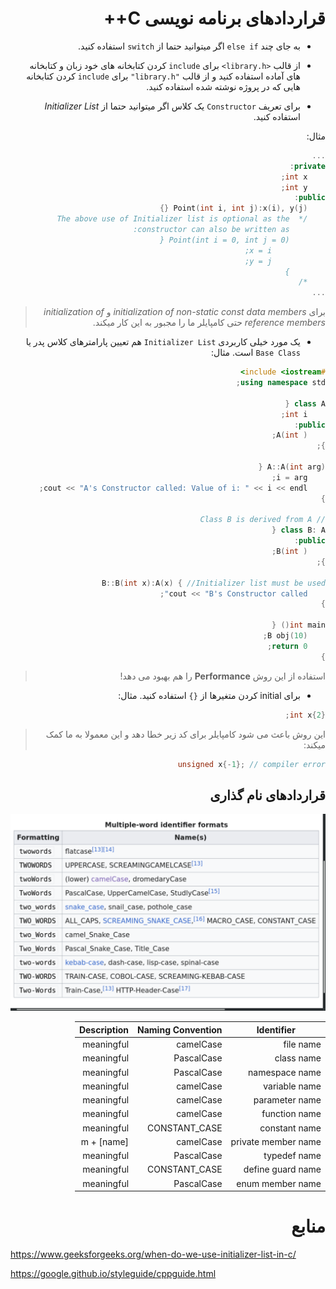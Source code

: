 <div dir="rtl">

# قراردادهای برنامه نویسی C++


- به جای چند ‍`else if` اگر میتوانید حتما از `switch` استفاده کنید.

- از قالب ‍`<library.h>` برای `include` کردن کتابخانه های خود زبان و کتابخانه های آماده استفاده کنید
و از قالب `"library.h"` برای ‍`include` کردن کتابخانه هایی که در پروژه نوشته شده استفاده کنید.

- برای تعریف `Constructor` یک کلاس اگر میتوانید حتما از ‍*Initializer List* استفاده کنید.

مثال: 

```CPP
...
private:
    int x;
    int y;
public:
    Point(int i, int j):x(i), y(j) {}
    /*  The above use of Initializer list is optional as the
        constructor can also be written as:
        Point(int i = 0, int j = 0) {
            x = i;
            y = j;
        }
    */ 
...
```

> برای *initialization of non-static const data members* و *initialization of reference members*  حتی کامپایلر
> ما را مجبور به این کار میکند.

- یک مورد خیلی کاربردی ‍`Initializer List` هم تعیین پارامترهای کلاس پدر یا 
`Base Class` است. مثال:

```CPP
#include <iostream>
using namespace std;
 
class A {
    int i;
public:
    A(int );
};
 
A::A(int arg) {
    i = arg;
    cout << "A's Constructor called: Value of i: " << i << endl;
}
 
// Class B is derived from A
class B: A {
public:
    B(int );
};
 
B::B(int x):A(x) { //Initializer list must be used
    cout << "B's Constructor called";
}
 
int main() {
    B obj(10);
    return 0;
}
```

> استفاده از این روش **Performance** را هم بهبود می دهد!

- برای initial کردن متغیرها از `{}` استفاده کنید. مثال:

```CPP
int x{2};
```

> این روش باعث می شود کامپایلر برای کد زیر خطا دهد و این معمولا به ما کمک میکند:

```CPP
unsigned x{-1}; // compiler error
```



## قراردادهای نام گذاری

<div align="center">
    <img src="./medias/naming-conventions.png">
</div>

<div align="center">

| Identifier                |         Naming Convention     |       Description     |
| ------------------------- | ----------------------------- | --------------------- |
| file name                 |           camelCase           |       meaningful      |
| class name                |           PascalCase          |       meaningful      |
| namespace name            |           PascalCase          |       meaningful      |
| variable name             |           camelCase           |       meaningful      |
| parameter name            |           camelCase           |       meaningful      |
| function name             |           camelCase           |       meaningful      |
| constant name             |           CONSTANT_CASE       |       meaningful      |
| private member name       |           camelCase           |       m + [name]      |
| typedef name              |           PascalCase          |       meaningful      |
| define guard name         |           CONSTANT_CASE       |       meaningful      |
| enum member name          |           PascalCase          |       meaningful      |

</div>


# منابع
</div>

https://www.geeksforgeeks.org/when-do-we-use-initializer-list-in-c/

https://google.github.io/styleguide/cppguide.html